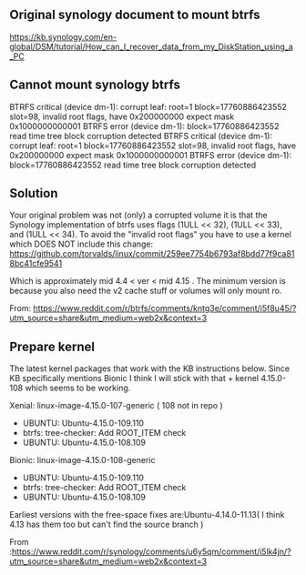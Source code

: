 ## Original synology document to mount btrfs
https://kb.synology.com/en-global/DSM/tutorial/How_can_I_recover_data_from_my_DiskStation_using_a_PC

## Cannot mount synology btrfs
BTRFS critical (device dm-1): corrupt leaf: root=1 block=17760886423552 slot=98, invalid root flags, have 0x200000000 expect mask 0x1000000000001
BTRFS error (device dm-1): block=17760886423552 read time tree block corruption detected
BTRFS critical (device dm-1): corrupt leaf: root=1 block=17760886423552 slot=98, invalid root flags, have 0x200000000 expect mask 0x1000000000001
BTRFS error (device dm-1): block=17760886423552 read time tree block corruption detected


## Solution
Your original problem was not (only) a corrupted volume it is that the Synology implementation of btrfs uses flags (1ULL << 32), (1ULL << 33), and (1ULL << 34). To avoid the "invalid root flags" you have to use a kernel which DOES NOT include this change:
https://github.com/torvalds/linux/commit/259ee7754b6793af8bdd77f9ca818bc41cfe9541

Which is approximately mid 4.4 < ver < mid 4.15 . The minimum version is because you also need the v2 cache stuff or volumes will only mount ro.

From: https://www.reddit.com/r/btrfs/comments/kntg3e/comment/i5f8u45/?utm_source=share&utm_medium=web2x&context=3

## Prepare kernel
The latest kernel packages that work with the KB instructions below. Since KB specifically mentions Bionic I think I will stick with that + kernel 4.15.0-108 which seems to be working.

Xenial:
linux-image-4.15.0-107-generic ( 108 not in repo )

- UBUNTU: Ubuntu-4.15.0-109.110
- btrfs: tree-checker: Add ROOT_ITEM check
- UBUNTU: Ubuntu-4.15.0-108.109

Bionic:
linux-image-4.15.0-108-generic

- UBUNTU: Ubuntu-4.15.0-109.110
- btrfs: tree-checker: Add ROOT_ITEM check
- UBUNTU: Ubuntu-4.15.0-108.109

Earliest versions with the free-space fixes are:Ubuntu-4.14.0-11.13( I think 4.13 has them too but can't find the source branch )

From :https://www.reddit.com/r/synology/comments/u6y5qm/comment/i5lk4jn/?utm_source=share&utm_medium=web2x&context=3

